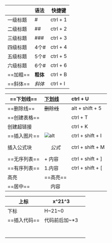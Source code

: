 |          | 语法     | 快捷键   |
| :------- | :------- | -------- |
| 一级标题 | #        | ctrl + 1 |
| 二级标题 | ##       | ctrl + 2 |
| 三级标题 | ###      | ctrl + 3 |
| 四级标题 | 4个#     | ctrl + 4 |
| 五级标题 | 5个#     | ctrl + 5 |
| 六级标题 | 6个#     | ctrl + 6 |
| ==加粗== | **粗体** | ctrl + B |
| ==斜体== | *斜体*   | ctrl + I |

| ==下划线==   | <u>下划线</u>         | ctrl + U         |
| ------------ | :-------------------- | :--------------- |
| ==删除线==   | ~~删除线~~            | alt + shift + 5  |
| ==创建表格== |                       | ctrl + T         |
| 创建超链接   |                       | ctrl + K         |
| ==插入图片== | ![alt](图片地址)      | ctrl + shift + I |
| 插入公式块   | $$公式$$              | ctrl + shift + M |
| ==无序列表== | + 内容                | ctrl + shift + ] |
| ==有序列表== | 1.内容                | ctrl + shift + [ |
| 高亮         | ==高亮==              |                  |
| ==居中==     | <center>内容</center> |                  |

| 上标         | x^21^3        |      |
| ------------ | ------------- | ---- |
| 下标         | H~21~0        |      |
| ==插入代码== | 代码前后加~*3 |      |
|              |               |      |
|              |               |      |
|              |               |      |
|              |               |      |
|              |               |      |
|              |               |      |
|              |               |      |

